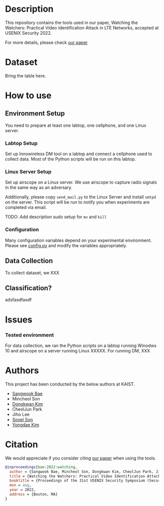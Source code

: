 # Description
This repository contains the tools used in our paper,
Watching the Watchers: Practical Video Identification Attack in LTE Networks,
accepted at USENIX Security 2022.

For more details, please check [our
paper](https://www.usenix.org/conference/usenixsecurity22/presentation/bae)

# Dataset

Bring the table here.


# How to use

## Environment Setup

You need to prepare at least one labtop, one cellphone, and one Linux server.


### Labtop Setup

Set up Innowireless DM tool on a labtop
and connect a cellphone used to collect data.
Most of the Python scripts will be run on this labtop.


### Linux Server Setup

Set up airscope on a Linux server.
We use airscope to capture radio signals in the same way as an adversary.

Additionally, please copy `send_mail.py` to the Linux Server and install `smtpd`
on the server. This script will be run to notify you when experiments are
completed via email.

TODO: Add description sudo setup for `mv` and `kill`


### Configuration
Many configuration variables depend on your experimental environment.
Please see [config.py](config.py) and modify the variables appropriately.





## Data Collection

To collect dataset, we XXX

## Classification?

adsfasdfasdf


# Issues

### Tested environment

For data collection, we ran the Python scripts on a labtop running Winodws 10
and airscope on a server running Linux XXXXX.
For running DM, XXX

# Authors
This project has been conducted by the below authors at KAIST.
* [Sangwook Bae](https://sites.google.com/site/sangwookbae89)
* Mincheol Son
* [Dongkwan Kim](https://0xdkay.me/)
* CheolJun Park
* Jiho Lee
* [Sooel Son](https://sites.google.com/site/ssonkaist/home)
* [Yongdae Kim](https://syssec.kaist.ac.kr/~yongdaek/)

# Citation
We would appreciate if you consider citing [our
paper](https://www.usenix.org/conference/usenixsecurity22/presentation/bae) when
using the tools.
```bibtex
@inproceedings{bae:2022:watching,
  author = {Sangwook Bae, Mincheol Son, Dongkwan Kim, CheolJun Park, Jiho Lee, Sooel Son, and Yongdae Kim},
  title = {Watching the Watchers: Practical Video Identification Attack in LTE Networks},
  booktitle = {Proceedings of the 31st USENIX Security Symposium (Security)},
  mon = aug,
  year = 2022,
  address = {Boston, MA}
}
```
